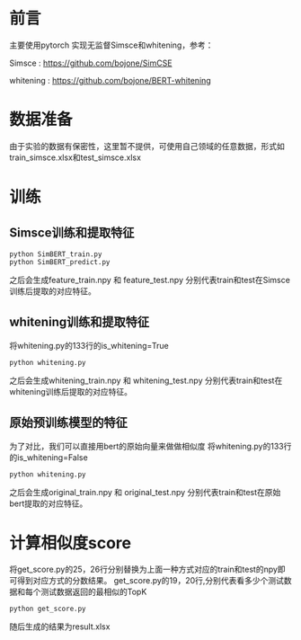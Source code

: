 # 前言
主要使用pytorch 实现无监督Simsce和whitening，参考：

Simsce     : https://github.com/bojone/SimCSE

whitening : https://github.com/bojone/BERT-whitening

# 数据准备
由于实验的数据有保密性，这里暂不提供，可使用自己领域的任意数据，形式如train_simsce.xlsx和test_simsce.xlsx

# 训练
## Simsce训练和提取特征
```
python SimBERT_train.py
python SimBERT_predict.py
```
之后会生成feature_train.npy 和 feature_test.npy 分别代表train和test在Simsce训练后提取的对应特征。

## whitening训练和提取特征
将whitening.py的133行的is_whitening=True
```
python whitening.py
```
之后会生成whitening_train.npy 和 whitening_test.npy 分别代表train和test在whitening训练后提取的对应特征。


## 原始预训练模型的特征
为了对比，我们可以直接用bert的原始向量来做做相似度
将whitening.py的133行的is_whitening=False
```
python whitening.py
```
之后会生成original_train.npy 和 original_test.npy 分别代表train和test在原始bert提取的对应特征。

# 计算相似度score
将get_score.py的25，26行分别替换为上面一种方式对应的train和test的npy即可得到对应方式的分数结果。
get_score.py的19，20行,分别代表看多少个测试数据和每个测试数据返回的最相似的TopK
```
python get_score.py
```
随后生成的结果为result.xlsx
